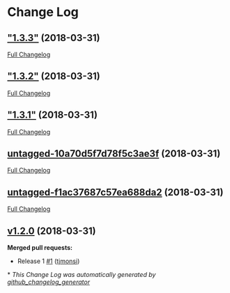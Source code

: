# Change Log

## ["1.3.3"](https://github.com/tjmonsi/automation-test/tree/"1.3.3") (2018-03-31)
[Full Changelog](https://github.com/tjmonsi/automation-test/compare/"1.3.2"..."1.3.3")

## ["1.3.2"](https://github.com/tjmonsi/automation-test/tree/"1.3.2") (2018-03-31)
[Full Changelog](https://github.com/tjmonsi/automation-test/compare/"1.3.1"..."1.3.2")

## ["1.3.1"](https://github.com/tjmonsi/automation-test/tree/"1.3.1") (2018-03-31)
[Full Changelog](https://github.com/tjmonsi/automation-test/compare/untagged-10a70d5f7d78f5c3ae3f..."1.3.1")

## [untagged-10a70d5f7d78f5c3ae3f](https://github.com/tjmonsi/automation-test/tree/untagged-10a70d5f7d78f5c3ae3f) (2018-03-31)
[Full Changelog](https://github.com/tjmonsi/automation-test/compare/untagged-f1ac37687c57ea688da2...untagged-10a70d5f7d78f5c3ae3f)

## [untagged-f1ac37687c57ea688da2](https://github.com/tjmonsi/automation-test/tree/untagged-f1ac37687c57ea688da2) (2018-03-31)
[Full Changelog](https://github.com/tjmonsi/automation-test/compare/v1.2.0...untagged-f1ac37687c57ea688da2)

## [v1.2.0](https://github.com/tjmonsi/automation-test/tree/v1.2.0) (2018-03-31)
**Merged pull requests:**

- Release 1 [\#1](https://github.com/tjmonsi/automation-test/pull/1) ([tjmonsi](https://github.com/tjmonsi))



\* *This Change Log was automatically generated by [github_changelog_generator](https://github.com/skywinder/Github-Changelog-Generator)*